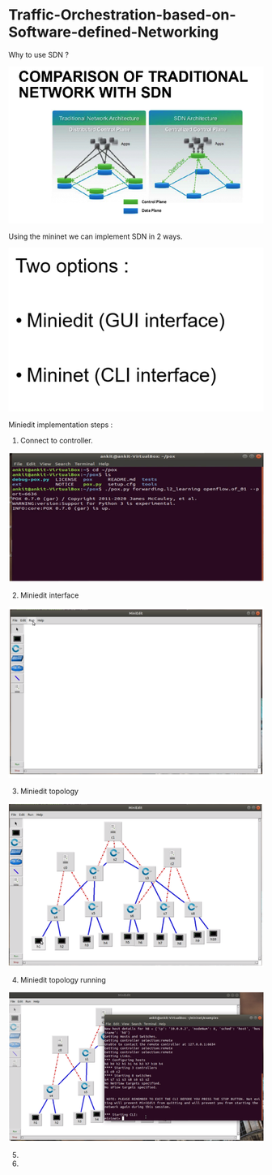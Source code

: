 # Traffic-Orchestration-based-on-Software-defined-Networking

Why to use SDN ? 

![Comparison of traditional network with SDN](https://github.com/ASNR1010/Traffic-Orchestration-based-on-Software-defined-Networking/blob/main/Images/Comparison%20between%20traditional%20and%20SDN.png) 

Using the mininet we can implement SDN in 2 ways.

![Implementation options](https://github.com/ASNR1010/Traffic-Orchestration-based-on-Software-defined-Networking/blob/main/Images/Implementation%20options.png)

Miniedit implementation steps : 

1. Connect to controller.

![Implementation miniedit](https://github.com/ASNR1010/Traffic-Orchestration-based-on-Software-defined-Networking/blob/main/Images/Implementation%20miniedit.png)

2. Miniedit interface

![Miniedit interface](https://github.com/ASNR1010/Traffic-Orchestration-based-on-Software-defined-Networking/blob/main/Images/Miniedit%20interface.png)

3. Miniedit topology

![Miniedit topology](https://github.com/ASNR1010/Traffic-Orchestration-based-on-Software-defined-Networking/blob/main/Images/Miniedit%20topology.png)

4. Miniedit topology running

![Miniedit topology running](https://github.com/ASNR1010/Traffic-Orchestration-based-on-Software-defined-Networking/blob/main/Images/Miniedit%20topology%20running.png)

5. 


6. 

